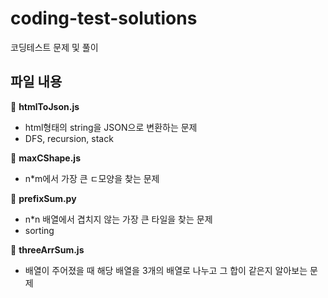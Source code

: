 # coding-test-solutions
코딩테스트 문제 및 풀이


## 파일 내용

📁 **htmlToJson.js**
- html형태의 string을 JSON으로 변환하는 문제
- DFS, recursion, stack

📁 **maxCShape.js**
- n*m에서 가장 큰 ㄷ모양을 찾는 문제

📁 **prefixSum.py**
- n*n 배열에서 겹치지 않는 가장 큰 타일을 찾는 문제
- sorting

📁 **threeArrSum.js**
- 배열이 주어졌을 때 해당 배열을 3개의 배열로 나누고 그 합이 같은지 알아보는 문제